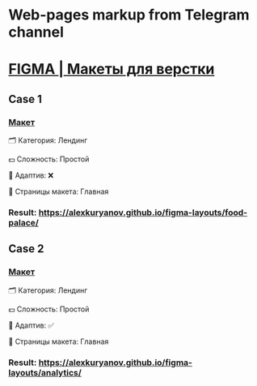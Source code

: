 # Web-pages markup from Telegram channel

# [FIGMA | Макеты для верстки](https://t.me/FigmaToHTML)

## Case 1

### [Макет](https://www.figma.com/file/ocD8AT1YFFuseqFTgJlNDY/fpalace-landing)

🗂 Категория: Лендинг

💵 Сложность: Простой

📱 Адаптив: ❌

📄 Страницы макета: Главная

### Result: https://alexkuryanov.github.io/figma-layouts/food-palace/

## Case 2

### [Макет](https://www.figma.com/file/pIXIbrb2IZiKKb3mCn3zzy/Analytics-landing)

🗂 Категория: Лендинг

💵 Сложность: Простой

📱 Адаптив: ✅

📄 Страницы макета: Главная

### Result: https://alexkuryanov.github.io/figma-layouts/analytics/
